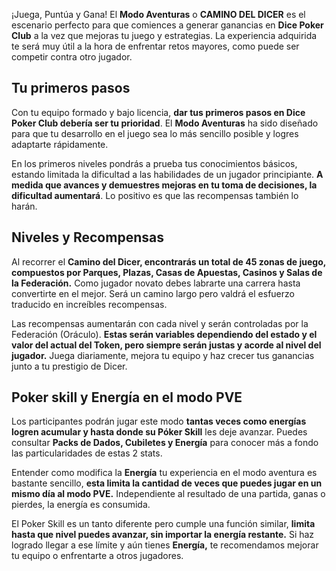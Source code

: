 ¡Juega, Puntúa y Gana! El **Modo Aventuras** o **CAMINO DEL DICER** es el escenario perfecto para que comiences a generar ganancias en **Dice Poker Club** a la vez que mejoras tu juego y estrategias. La experiencia adquirida te será muy útil a la hora de enfrentar retos mayores, como puede ser competir contra otro jugador.

## **Tu primeros pasos**

Con tu equipo formado y bajo licencia, **dar tus primeros pasos en Dice Poker Club debería ser tu prioridad**. El **Modo Aventuras** ha sido diseñado para que tu desarrollo en el juego sea lo más sencillo posible y logres adaptarte rápidamente.

En los primeros niveles pondrás a prueba tus conocimientos básicos, estando limitada la dificultad a las habilidades de un jugador principiante. **A medida que avances y demuestres mejoras en tu toma de decisiones, la dificultad aumentará**. Lo positivo es que las recompensas también lo harán.

## Niveles y Recompensas

Al recorrer el **Camino del Dicer, encontrarás un total de 45 zonas de juego, compuestos por Parques, Plazas, Casas de Apuestas, Casinos y Salas de la Federación.** Como jugador novato debes labrarte una carrera hasta convertirte en el mejor. Será un camino largo pero valdrá el esfuerzo traducido en increíbles recompensas.

Las recompensas aumentarán con cada nivel y serán controladas por la Federación (Oráculo). **Estas serán variables dependiendo del estado y el valor del actual del Token, pero siempre serán justas y acorde al nivel del jugador.** Juega diariamente, mejora tu equipo y haz crecer tus ganancias junto a tu prestigio de Dicer.

## Poker skill y Energía en el modo PVE

Los participantes podrán jugar este modo **tantas veces como energías logren acumular y hasta donde su Póker Skill** les deje avanzar. Puedes consultar **Packs de Dados, Cubiletes y Energía** para conocer más a fondo las particularidades de estas 2 stats.

Entender como modifica la **Energía** tu experiencia en el modo aventura es bastante sencillo, **esta limita la cantidad de veces que puedes jugar en un mismo día al modo PVE.** Independiente al resultado de una partida, ganas o pierdes, la energía es consumida.

El Poker Skill es un tanto diferente pero cumple una función similar, **limita hasta que nivel puedes avanzar, sin importar la energía restante.** Si haz logrado llegar a ese límite y aún tienes **Energía,** te recomendamos mejorar tu equipo o enfrentarte a otros jugadores.